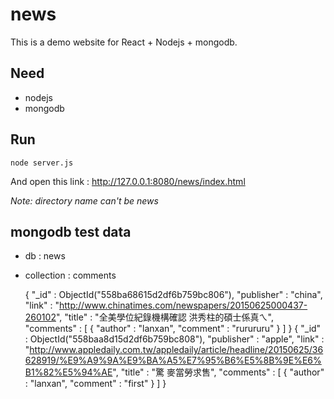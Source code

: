 # news
  This is a demo website for React + Nodejs + mongodb.

## Need
  - nodejs 
  - mongodb

## Run
  
    node server.js
  
  And open this link : http://127.0.0.1:8080/news/index.html
  
  *Note: directory name can't be news*
  
## mongodb test data
  - db : news
  - collection : comments
  
    { "_id" : ObjectId("558ba68615d2df6b759bc806"), "publisher" : "china", "link" : "http://www.chinatimes.com/newspapers/20150625000437-260102", "title" : "全美學位紀錄機構確認 洪秀柱的碩士係真ㄟ", "comments" : [ { "author" : "lanxan", "comment" : "rurururu" } ] }
    { "_id" : ObjectId("558baa8d15d2df6b759bc808"), "publisher" : "apple", "link" : "http://www.appledaily.com.tw/appledaily/article/headline/20150625/36628919/%E9%A9%9A%E9%BA%A5%E7%95%B6%E5%8B%9E%E6%B1%82%E5%94%AE", "title" : "驚 麥當勞求售", "comments" : [ { "author" : "lanxan", "comment" : "first" } ] }
